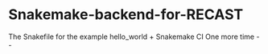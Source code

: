 # Snakemake-backend-for-RECAST
The Snakefile for the example hello_world + Snakemake CI
One more time  --